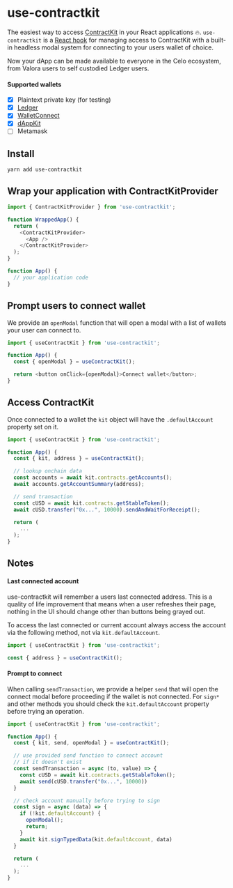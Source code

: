 # use-contractkit

The easiest way to access [ContractKit](https://www.npmjs.com/package/@celo/contractkit) in your React applications 🔥. `use-contractkit` is a [React hook](https://reactjs.org/docs/hooks-intro.html) for managing access to ContractKit with a built-in headless modal system for connecting to your users wallet of choice.

Now your dApp can be made available to everyone in the Celo ecosystem, from Valora users to self custodied Ledger users.

#### Supported wallets

- [x] Plaintext private key (for testing)
- [x] [Ledger](https://www.ledger.com/)
- [x] [WalletConnect](https://walletconnect.org/)
- [x] [dAppKit](https://www.dappkit.io/)
- [ ] Metamask

## Install

```
yarn add use-contractkit
```

## Wrap your application with ContractKitProvider

```javascript
import { ContractKitProvider } from 'use-contractkit';

function WrappedApp() {
  return (
    <ContractKitProvider>
      <App />
    </ContractKitProvider>
  );
}

function App() {
  // your application code
}
```

## Prompt users to connect wallet

We provide an `openModal` function that will open a modal with a list of wallets your user can connect to.

```javascript
import { useContractKit } from 'use-contractkit';

function App() {
  const { openModal } = useContractKit();

  return <button onClick={openModal}>Connect wallet</button>;
}
```

## Access ContractKit

Once connected to a wallet the `kit` object will have the `.defaultAccount` property set on it.

```javascript
import { useContractKit } from 'use-contractkit';

function App() {
  const { kit, address } = useContractKit();

  // lookup onchain data
  const accounts = await kit.contracts.getAccounts();
  await accounts.getAccountSummary(address);

  // send transaction
  const cUSD = await kit.contracts.getStableToken();
  await cUSD.transfer("0x...", 10000).sendAndWaitForReceipt();

  return (
    ...
  );
}
```

## Notes

#### Last connected account

use-contractkit will remember a users last connected address. This is a quality of life improvement that means when a user refreshes their page, nothing in the UI should change other than buttons being grayed out.

To access the last connected or current account always access the account via the following method, not via `kit.defaultAccount`.

```javascript
import { useContractKit } from 'use-contractkit';

const { address } = useContractKit();
```

#### Prompt to connect

When calling `sendTransaction`, we provide a helper `send` that will open the connect modal before proceeding if the wallet is not connected. For `sign*` and other methods you should check the `kit.defaultAccount` property before trying an operation.

```javascript
import { useContractKit } from 'use-contractkit';

function App() {
  const { kit, send, openModal } = useContractKit();

  // use provided send function to connect account
  // if it doesn't exist
  const sendTransaction = async (to, value) => {
    const cUSD = await kit.contracts.getStableToken();
    await send(cUSD.transfer("0x...", 10000))
  }

  // check account manually before trying to sign
  const sign = async (data) => {
    if (!kit.defaultAccount) {
      openModal();
      return;
    }
    await kit.signTypedData(kit.defaultAccount, data)
  }

  return (
    ...
  );
}

```
